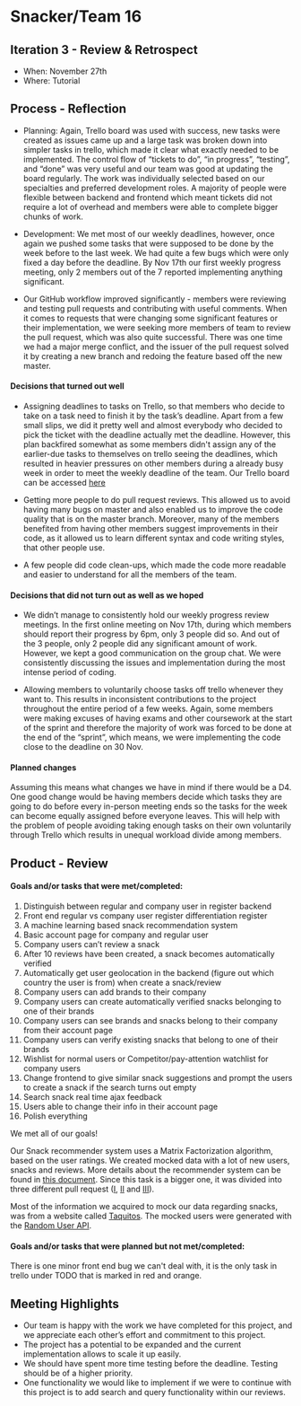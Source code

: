 # Snacker/Team 16

## Iteration 3 - Review & Retrospect

 * When: November 27th
 * Where: Tutorial

## Process - Reflection

 * Planning: Again, Trello board was used with success, new tasks were created as issues came up and a large task was broken down into simpler tasks in trello, which made it clear what exactly needed to be implemented. The control flow of “tickets to do”, “in progress”, “testing”, and “done” was very useful and our team was good at updating the board regularly. The work was individually selected based on our specialties and preferred development roles. A majority of people were flexible between backend and frontend which meant tickets did not require a lot of overhead and members were able to complete bigger chunks of work. 

 * Development: We met most of our weekly deadlines, however, once again we pushed some tasks that were supposed to be done by the week before to the last week. We had quite a few bugs which were only fixed a day before the deadline. By Nov 17th our first weekly progress meeting, only 2 members out of the 7 reported implementing anything significant.

* Our GitHub workflow improved significantly - members were reviewing and testing pull requests and contributing with useful comments. When it comes to requests that were changing some significant features or their implementation, we were seeking more members of team to review the pull request, which was also quite successful. There was one time we had a major merge conflict, and the issuer of the pull request solved it by creating a new branch and redoing the feature based off the new master.


#### Decisions that turned out well

* Assigning deadlines to tasks on Trello, so that members who decide to take on a task need to finish it by the task’s deadline. Apart from a few small slips, we did it pretty well and almost everybody who decided to pick the ticket with the deadline actually met the deadline. However, this plan backfired somewhat as some members didn't assign any of the earlier-due tasks to themselves on trello seeing the deadlines, which resulted in heavier pressures on other members during a already busy week in order to meet the weekly deadline of the team. Our Trello board can be accessed [here](https://trello.com/b/78v6AhWR/csc301-project)

* Getting more people to do pull request reviews. This allowed us to avoid having many bugs on master and also enabled us to improve the code quality that is on the master branch. Moreover, many of the members benefited from having other members suggest improvements in their code, as it allowed us to learn different syntax and code writing styles, that other people use.

* A few people did code clean-ups, which made the code more readable and easier to understand for all the members of the team.


#### Decisions that did not turn out as well as we hoped

 * We didn’t manage to consistently hold our weekly progress review meetings. In the first online meeting on Nov 17th, during which members should report their progress by 6pm, only 3 people did so. And out of the 3 people, only 2 people did any significant amount of work. However, we kept a good communication on the group chat. We were consistently discussing the issues and implementation during the most intense period of coding.

 * Allowing members to voluntarily choose tasks off trello whenever they want to. This results in inconsistent contributions to the project throughout the entire period of a few weeks. Again, some members were making excuses of having exams and other coursework at the start of the sprint and therefore the majority of work was forced to be done at the end of the “sprint”, which means, we were implementing the code close to the deadline on 30 Nov. 


#### Planned changes

Assuming this means what changes we have in mind if there would be a D4. One good change would be having members decide which tasks they are going to do before every in-person meeting ends so the tasks for the week can become equally assigned before everyone leaves. This will help with the problem of people avoiding taking enough tasks on their own voluntarily through Trello which results in unequal workload divide among members.


## Product - Review

#### Goals and/or tasks that were met/completed:

1. Distinguish between regular and company user in register backend
2. Front end regular vs company user register differentiation register
3. A machine learning based snack recommendation system
4. Basic account page for company and regular user
5. Company users can’t review a snack
6. After 10 reviews have been created, a snack becomes automatically verified
7. Automatically get user geolocation in the backend (figure out which country the user is from) when create a snack/review
8. Company users can add brands to their company
9. Company users can create automatically verified snacks belonging to one of their brands
10. Company users can see brands and snacks belong to their company from their account page
11. Company users can verify existing snacks that belong to one of their brands
12. Wishlist for normal users or Competitor/pay-attention watchlist for company users
13. Change frontend to give similar snack suggestions and prompt the users to create a snack if the search turns out empty
14. Search snack real time ajax feedback
15. Users able to change their info in their account page
16. Polish everything

We met all of our goals! 

Our Snack recommender system uses a Matrix Factorization algorithm, based on the user ratings. We created mocked data with a lot of new users, snacks and reviews. More details about the recommender system can be found in  [this document](https://github.com/csc301-fall-2018/project-team-16/blob/master/deliverables/doc/recommender.md). Since this task is a bigger one, it was divided into three different pull request ([I](https://github.com/csc301-fall-2018/project-team-16/pull/39), [II](https://github.com/csc301-fall-2018/project-team-16/pull/53) and [III](https://github.com/csc301-fall-2018/project-team-16/pull/55)).

Most of the information we acquired to mock our data regarding snacks, was from a website called [Taquitos](https://www.taquitos.net/). The mocked users were generated with the [Random User API](https://randomuser.me).

#### Goals and/or tasks that were planned but not met/completed:

There is one minor front end bug we can't deal with, it is the only task in trello under TODO that is marked in red and orange.

## Meeting Highlights

 * Our team is happy with the work we have completed for this project, and we appreciate each other’s effort and commitment to this project.
 * The project has a potential to be expanded and the current implementation allows to scale it up easily.
 * We should have spent more time testing before the deadline. Testing should be of a higher priority.
 * One functionality we would like to implement if we were to continue with this project is to add search and query functionality within our reviews. 

